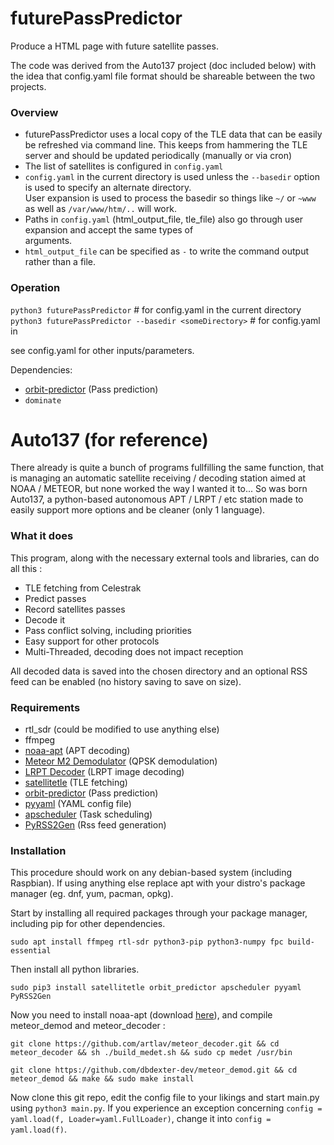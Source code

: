 # futurePassPredictor

Produce a HTML page with future satellite passes.

The code was derived from the Auto137 project (doc included below) with the idea that config.yaml file format
should be shareable between the two projects.


### Overview
* futurePassPredictor uses a local copy of the TLE data that can be easily be refreshed via command line.  This keeps from hammering the TLE server and should be updated periodically (manually or via cron)
* The list of satellites is configured in `config.yaml`
* `config.yaml` in the current directory is used unless the `--basedir` option is used to specify an alternate directory.  
  User expansion is used to process the basedir so things like `~/` or `~www` as well as `/var/www/htm/..` will work.
* Paths in `config.yaml` (html_output_file, tle_file) also go through user expansion and accept the same types of  
  arguments.
* `html_output_file` can be specified as `-` to write the command output rather than a file.
### Operation
`python3 futurePassPredictor`  # for config.yaml in the current directory
`python3 futurePassPredictor --basedir <someDirectory>`  # for config.yaml in <someDirectory>

see config.yaml for other inputs/parameters.

Dependencies:

* [orbit-predictor](https://github.com/satellogic/orbit-predictor) (Pass prediction)
* `dominate`

# Auto137 (for reference)

There already is quite a bunch of programs fullfilling the same function, that is managing an automatic satellite receiving / decoding station aimed at NOAA / METEOR, but none worked the way I wanted it to... So was born Auto137, a python-based autonomous APT / LRPT / etc station made to easily support more options and be cleaner (only 1 language).

### What it does

This program, along with the necessary external tools and libraries, can do all this :
*  TLE fetching from Celestrak
*  Predict passes
*  Record satellites passes
*  Decode it
*  Pass conflict solving, including priorities
*  Easy support for other protocols
*  Multi-Threaded, decoding does not impact reception

All decoded data is saved into the chosen directory and an optional RSS feed can be enabled (no history saving to save on size).

### Requirements

* rtl_sdr (could be modified to use anything else)
* ffmpeg
* [noaa-apt](https://github.com/martinber/noaa-apt) (APT decoding)
* [Meteor M2 Demodulator](https://github.com/dbdexter-dev/meteor_demod) (QPSK demodulation)
* [LRPT Decoder](https://github.com/artlav/meteor_decoder) (LRPT image decoding)
* [satellitetle](https://gitlab.com/librespacefoundation/python-satellitetle) (TLE fetching)
* [orbit-predictor](https://github.com/satellogic/orbit-predictor) (Pass prediction)
* [pyyaml](https://github.com/yaml/pyyaml) (YAML config file)
* [apscheduler](https://github.com/agronholm/apscheduler) (Task scheduling)
* [PyRSS2Gen](http://dalkescientific.com/Python/PyRSS2Gen.html) (Rss feed generation)

### Installation

This procedure should work on any debian-based system (including Raspbian). If using anything else replace apt with your distro's package manager (eg. dnf, yum, pacman, opkg).

Start by installing all required packages through your package manager, including pip for other dependencies.

`sudo apt install ffmpeg rtl-sdr python3-pip python3-numpy fpc build-essential`

Then install all python libraries.

`sudo pip3 install satellitetle orbit_predictor apscheduler pyyaml PyRSS2Gen`

Now you need to install noaa-apt (download [here](https://noaa-apt.mbernardi.com.ar/download.html)), and compile meteor_demod and meteor_decoder :

`git clone https://github.com/artlav/meteor_decoder.git && cd meteor_decoder && sh ./build_medet.sh && sudo cp medet /usr/bin`

`git clone https://github.com/dbdexter-dev/meteor_demod.git && cd meteor_demod && make && sudo make install`


Now clone this git repo, edit the config file to your likings and start main.py using `python3 main.py`. If you experience an exception concerning `config = yaml.load(f, Loader=yaml.FullLoader)`, change it into `config = yaml.load(f)`.
